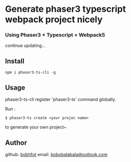 # Generate phaser3 typescript webpack project nicely

### Using Phaser3 + Typescript + Webpack5
continue updating...

## Install

```shell
npm i phaser3-ts-cli -g
```

## Usage
phaser3-ts-cli register 'phaser3-ts' command globally.

Run :
```shell
$ phaser3-ts create <your projec name>
```
to generate your own project~


## Author
github: [bobhfut](https://github.com/bobhfut) email: <bobobalabala@outlook.com>
